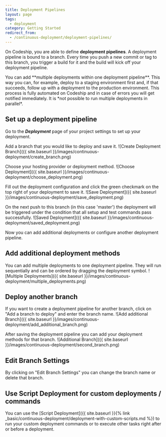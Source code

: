 ```yaml
---
title: Deployment Pipelines
layout: page
tags:
  - deployment
category: Getting Started
redirect_from:
  - /continuous-deployment/deployment-pipelines/
---
```

On Codeship, you are able to define **deployment pipelines**. A deployment pipeline is bound to a branch. Every time you push a new commit or tag to this branch, you trigger a build for it and the build will kick off your deployment pipeline.

<div class="info-block">
You can add **multiple deployments within one deployment pipeline**. This way you can, for example, deploy to a staging environment first and, if that succeeds, follow up with a deployment to the production environment. This process is fully automated on Codeship and in case of errors you will get notified immediately. It is *not possible to run multiple deployments in parallel*.
</div>

## Set up a deployment pipeline
Go to the ***Deployment*** page of your project settings to set up your deployment.

Add a branch that you would like to deploy and save it.
![Create Deployment Branch]({{ site.baseurl }}/images/continuous-deployment/create_branch.png)

Choose your hosting provider or deployment method.
![Choose Deployment]({{ site.baseurl }}/images/continuous-deployment/choose_deployment.png)

Fill out the deployment configuration and click the green checkmark on the top right of your deployment to save it.
![Save Deployment]({{ site.baseurl }}/images/continuous-deployment/save_deployment.png)

On the next push to this branch (in this case 'master') the deployment will be triggered under the condition that all setup and test commands pass successfully.
![Saved Deployment]({{ site.baseurl }}/images/continuous-deployment/saved_deployment.png)

Now you can add additional deployments or configure another deployment pipeline.

## Add additional deployment methods

You can add multiple deployments to one deployment pipeline. They will run sequentially and can be ordered by dragging the deployment symbol.
![Multiple Deployments]({{ site.baseurl }}/images/continuous-deployment/multiple_deployments.png)

## Deploy another branch
If you want to create a deployment pipeline for another branch, click on "Add a branch to deploy" and enter the branch name.
![Add additional Branch]({{ site.baseurl }}/images/continuous-deployment/add_additional_branch.png)

After saving the deployment pipeline you can add your deployment methods for that branch.
![Additional Branch]({{ site.baseurl }}/images/continuous-deployment/second_branch.png)

## Edit Branch Settings
By clicking on "Edit Branch Settings" you can change the branch name or delete that branch.

## Use Script Deployment for custom deployments / commands

You can use the [Script Deployment]({{ site.baseurl }}{% link _basic/continuous-deployment/deployment-with-custom-scripts.md %}) to run your custom deployment commands or to execute other tasks right after or before a deployment.
